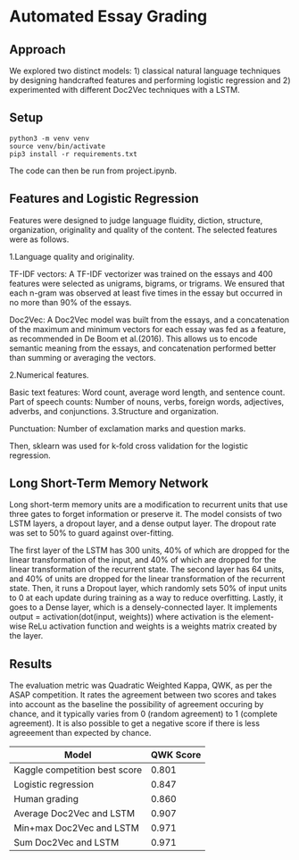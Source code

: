 # Automated Essay Grading

## Approach
We explored two distinct models: 1) classical natural language techniques by designing handcrafted features and performing logistic regression and 2) experimented with different Doc2Vec techniques with a LSTM.

## Setup
```
python3 -m venv venv
source venv/bin/activate
pip3 install -r requirements.txt
```
The code can then be run from project.ipynb. 

## Features and Logistic Regression
Features were designed to judge language fluidity, diction, structure, organization, originality and quality of the content. The selected features were as follows.

1.Language quality and originality.

TF-IDF vectors: A TF-IDF vectorizer was trained on the essays and 400 features were selected as unigrams, bigrams, or trigrams. We ensured that each n-gram was observed at least five times in the essay but occurred in no more than 90% of the essays.

Doc2Vec: A Doc2Vec model was built from the essays, and a concatenation of the maximum and minimum vectors for each essay was fed as a feature, as recommended in De Boom et al.(2016). This allows us to encode semantic meaning from the essays, and concatenation performed better than summing or averaging the vectors.

2.Numerical features.

Basic text features: Word count, average word length, and sentence count.
Part of speech counts: Number of nouns, verbs, foreign words, adjectives, adverbs, and conjunctions.
3.Structure and organization.

Punctuation: Number of exclamation marks and question marks.

Then, sklearn was used for k-fold cross validation for the logistic regression. 

## Long Short-Term Memory Network
Long short-term memory units are a modification to recurrent units that use three gates to forget information or preserve it. The model consists of two LSTM layers, a dropout layer, and a dense output layer. The dropout rate was set to 50% to guard against over-fitting.

The first layer of the LSTM has 300 units, 40% of which are dropped for the linear transformation of the input, and 40% of which are dropped for the linear transformation of the recurrent state. The second layer has 64 units, and 40% of units are dropped for the linear transformation of the recurrent state. Then, it runs a Dropout layer, which randomly sets 50% of input units to 0 at each update during training as a way to reduce overfitting. Lastly, it goes to a Dense layer, which is a densely-connected layer. It implements output = activation(dot(input, weights)) where activation is the element-wise ReLu activation function and weights is a weights matrix created by the layer.

## Results
The evaluation metric was Quadratic Weighted Kappa, QWK, as per the ASAP competition. It rates the agreement between two scores and takes into account as the baseline the possibility of agreement occuring by chance, and it typically varies from 0 (random agreement) to 1 (complete agreement). It is also possible to get a negative score if there is less agreeement than expected by chance. 

| Model  |  QWK Score |
|---|---|
|Kaggle competition best score|0.801|
|Logistic regression|0.847|
|Human grading|0.860 |
|Average Doc2Vec and LSTM | 0.907|
|Min+max Doc2Vec and LSTM |0.971
|Sum Doc2Vec and LSTM |0.971|
